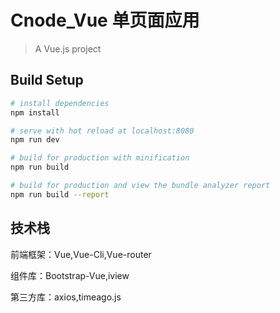 # Cnode_Vue 单页面应用

> A Vue.js project

## Build Setup

``` bash
# install dependencies
npm install

# serve with hot reload at localhost:8080
npm run dev

# build for production with minification
npm run build

# build for production and view the bundle analyzer report
npm run build --report
```

## 技术栈

前端框架：Vue,Vue-Cli,Vue-router

组件库：Bootstrap-Vue,iview

第三方库：axios,timeago.js



